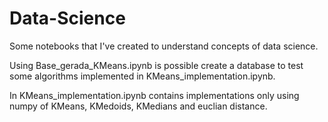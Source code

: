 # Data-Science
Some notebooks that I've created to understand concepts of data science.

Using Base_gerada_KMeans.ipynb is possible create a database to test some
algorithms implemented in KMeans_implementation.ipynb.

In KMeans_implementation.ipynb contains implementations only using numpy
of KMeans, KMedoids, KMedians and euclian distance. 
